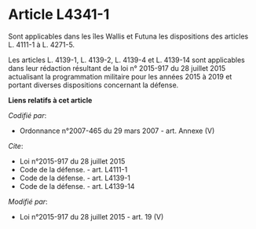 # Article L4341-1

Sont applicables dans les îles Wallis et Futuna les dispositions des articles L. 4111-1 à L. 4271-5. 

Les articles L. 4139-1, L. 4139-2, L. 4139-4 et L. 4139-14 sont applicables dans leur rédaction résultant de la loi n°
2015-917 du 28 juillet 2015 actualisant la programmation militaire pour les années 2015 à 2019 et portant diverses
dispositions concernant la défense.

**Liens relatifs à cet article**

_Codifié par_:

  - Ordonnance n°2007-465 du 29 mars 2007 - art. Annexe (V)

_Cite_:

  - Loi n°2015-917 du 28 juillet 2015
  - Code de la défense. - art. L4111-1
  - Code de la défense. - art. L4139-1
  - Code de la défense. - art. L4139-14

_Modifié par_:

  - Loi n°2015-917 du 28 juillet 2015 - art. 19 (V)
